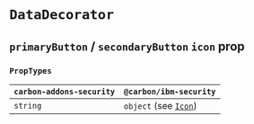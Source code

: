 # `DataDecorator`

## `primaryButton` / `secondaryButton` `icon` prop

### `PropTypes`

| `carbon-addons-security` | `@carbon/ibm-security`                                                   |
| ------------------------ | ------------------------------------------------------------------------ |
| `string`                 | `object` (see [`Icon`](../../Icon/migration/carbon-for-ibm-security.md)) |
